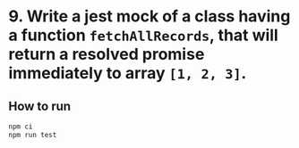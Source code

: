 # 9. Write a jest mock of a class having a function `fetchAllRecords`, that will return a resolved promise immediately to array `[1, 2, 3]`.

## How to run

```sh
npm ci
npm run test
```